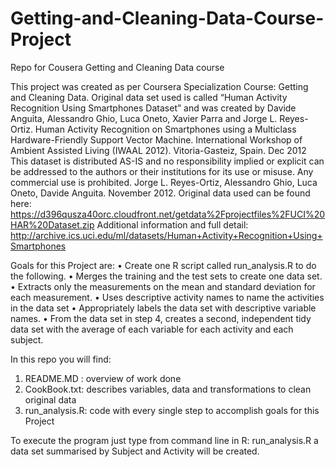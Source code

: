 # Getting-and-Cleaning-Data-Course-Project
Repo for Cousera Getting and Cleaning Data course

This project was created as per Coursera Specialization Course: Getting and Cleaning Data.
Original data set used is called “Human Activity Recognition Using Smartphones Dataset” and was created by  Davide Anguita, Alessandro Ghio, Luca Oneto, Xavier Parra and Jorge L. Reyes-Ortiz. Human Activity Recognition on Smartphones using a Multiclass Hardware-Friendly Support Vector Machine. International Workshop of Ambient Assisted Living (IWAAL 2012). Vitoria-Gasteiz, Spain. Dec 2012
This dataset is distributed AS-IS and no responsibility implied or explicit can be addressed to the authors or their institutions for its use or misuse. Any commercial use is prohibited.
Jorge L. Reyes-Ortiz, Alessandro Ghio, Luca Oneto, Davide Anguita. November 2012. 
Original data used can be found here: https://d396qusza40orc.cloudfront.net/getdata%2Fprojectfiles%2FUCI%20HAR%20Dataset.zip
Additional information and full detail: http://archive.ics.uci.edu/ml/datasets/Human+Activity+Recognition+Using+Smartphones

Goals for this Project are:
•	Create one R script called run_analysis.R to do the following. 
•	Merges the training and the test sets to create one data set.
•	Extracts only the measurements on the mean and standard deviation for each measurement. 
•	Uses descriptive activity names to name the activities in the data set
•	Appropriately labels the data set with descriptive variable names. 
•	From the data set in step 4, creates a second, independent tidy data set with the average of each variable for each activity and each subject.

In this repo you will find:
1.	README.MD : overview of work done
2.	CookBook.txt: describes variables, data and transformations to clean original data
3.	run_analysis.R: code with every single step to accomplish goals for this Project

To execute the program just type from command line in R: run_analysis.R a data set summarised by Subject and Activity will be created.
